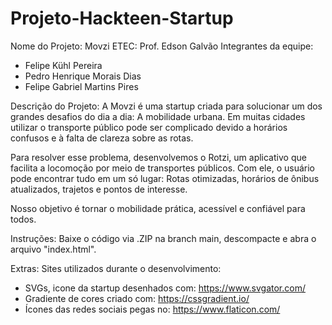 # Projeto-Hackteen-Startup

Nome do Projeto: Movzi
ETEC: Prof. Edson Galvão
Integrantes da equipe:
  - Felipe Kühl Pereira
  - Pedro Henrique Morais Dias
  - Felipe Gabriel Martins Pires

Descrição do Projeto:
  A Movzi é uma startup criada para solucionar um dos grandes desafios do dia a dia: A mobilidade urbana.
  Em muitas cidades utilizar o transporte público pode ser complicado devido a horários confusos e à falta de clareza sobre as rotas.

  Para resolver esse problema, desenvolvemos o Rotzi, um aplicativo que facilita a locomoção por meio de transportes públicos.
  Com ele, o usuário pode encontrar tudo em um só lugar: Rotas otimizadas, horários de ônibus atualizados, trajetos e pontos de interesse.

  Nosso objetivo é tornar o mobilidade prática, acessível e confiável para todos.

Instruções: Baixe o código via .ZIP na branch main, descompacte e abra o arquivo "index.html".

Extras:
  Sites utilizados durante o desenvolvimento:
  - SVGs, icone da startup desenhados com: https://www.svgator.com/
  - Gradiente de cores criado com: https://cssgradient.io/
  - Ícones das redes sociais pegas no: https://www.flaticon.com/
    

